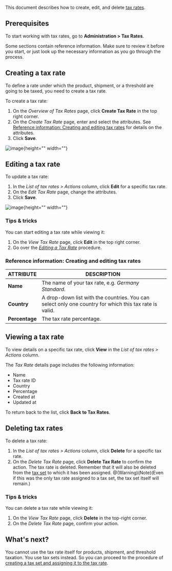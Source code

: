 This document describes how to create, edit, and delete [tax rates](https://documentation.spryker.com/docs/tax).

## Prerequisites
To start working with tax rates, go to **Administration > Tax Rates**.

Some sections contain reference information. Make sure to review it before you start, or just look up the necessary information as you go through the process.

## Creating a tax rate
To define a rate under which the product, shipment, or a threshold are going to be taxed, you need to create a tax rate. 

To create a tax rate:

1. On the *Overview of Tax Rates* page, click **Create Tax Rate** in the top right corner.
2. On the *Create Tax Rate* page, enter and select the attributes. See [ Reference information: Creating and editing tax rates](#reference-information--creating-and-editing-tax-rates) for details on the attributes.
3. Click **Save**.

![image](https://spryker.s3.eu-central-1.amazonaws.com/docs/User+Guides/Back+Office+User+Guides/Taxes/Managing+Tax+Rates/create-tax-rate.png){height="" width=""}

## Editing a tax rate
To update a tax rate:

1. In the *List of tax rates > Actions* column, click **Edit** for a specific tax rate.
2. On the *Edit Tax Rate* page, change the attributes.
3. Click **Save**.

![image](https://spryker.s3.eu-central-1.amazonaws.com/docs/User+Guides/Back+Office+User+Guides/Taxes/Managing+Tax+Rates/editing-tax-rate.png){height="" width=""}

### Tips & tricks
You can start editing a tax rate while viewing it:
1. On the *View Tax Rate* page, click **Edit** in the top right corner.
2. Go over the [*Editing a Tax Rate*](#editing-a-tax-rate) procedure.

### Reference information: Creating and editing tax rates

| ATTRIBUTE |DESCRIPTION  |
| --- | --- |
| **Name** | The name of your tax rate, e.g. _Germany Standard_. |
| **Country** | A drop-down list with the countries. You can select only one country for which this tax rate is valid.|
| **Percentage** | The tax rate percentage. |

## Viewing a tax rate
To view details on a specific tax rate, click **View** in the *List of tax rates > Actions* column.

The *Tax Rate* details page includes the following information:
* Name
* Tax rate ID
* Country	
* Percentage
* Created at
* Updated at

To return back to the list, click **Back to Tax Rates**.

## Deleting tax rates
To delete a tax rate:

1. In the *List of tax rates > Actions* column, click **Delete** for a specific tax rate.
2. On the *Delete Tax Rate* page, click **Delete Tax Rate** to confirm the action.
The tax rate is deleted. Remember that it will also be deleted from the [tax set](https://documentation.spryker.com/docs/managing-tax-sets) to which it has been assigned. 
@(Warning)(Note)(Even if this was the only tax rate assigned to a tax set, the tax set itself will remain.)

### Tips & tricks
You can delete a tax rate while viewing it:
1. On the *View Tax Rate* page, click **Delete** in the top-right corner.
2. On the *Delete Tax Rate* page, confirm your action.

## What's next?
You cannot use the tax rate itself for products, shipment, and threshold taxation. You use tax sets instead. 
So you can proceed to the procedure of [creating a tax set and assigning it to the tax rate](https://documentation.spryker.com/docs/managing-tax-sets). 


